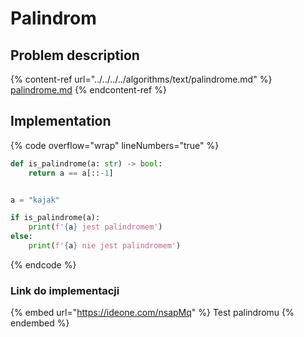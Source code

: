 # Palindrom

## Problem description

{% content-ref url="../../../../algorithms/text/palindrome.md" %}
[palindrome.md](../../../../algorithms/text/palindrome.md)
{% endcontent-ref %}

## Implementation

{% code overflow="wrap" lineNumbers="true" %}
```python
def is_palindrome(a: str) -> bool:
    return a == a[::-1]


a = "kajak"

if is_palindrome(a):
    print(f'{a} jest palindromem')
else:
    print(f'{a} nie jest palindromem')
```
{% endcode %}

### Link do implementacji

{% embed url="https://ideone.com/nsapMq" %}
Test palindromu
{% endembed %}
